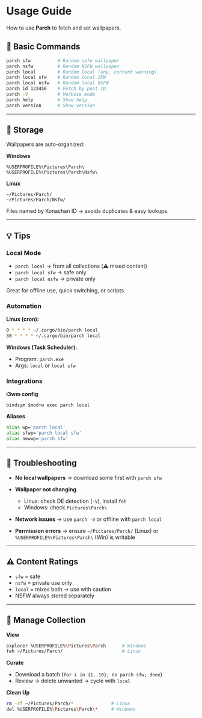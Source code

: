 # Usage Guide

How to use **Parch** to fetch and set wallpapers.

## 📖 Basic Commands

```bash
parch sfw          # Random safe wallpaper
parch nsfw         # Random NSFW wallpaper
parch local        # Random local (any, content warning)
parch local sfw    # Random local SFW
parch local nsfw   # Random local NSFW
parch id 123456    # Fetch by post ID
parch -V           # Verbose mode
parch help         # Show help
parch version      # Show version
```

---

## 📁 Storage

Wallpapers are auto-organized:

**Windows**

```
%USERPROFILE%\Pictures\Parch\
%USERPROFILE%\Pictures\Parch\Nsfw\
```

**Linux**

```
~/Pictures/Parch/
~/Pictures/Parch/Nsfw/
```

Files named by Konachan ID → avoids duplicates & easy lookups.

---

## 💡 Tips

### Local Mode

* `parch local` → from all collections (⚠️ mixed content)
* `parch local sfw` → safe only
* `parch local nsfw` → private only

Great for offline use, quick switching, or scripts.

### Automation

**Linux (cron):**

```bash
0 * * * * ~/.cargo/bin/parch local
30 * * * * ~/.cargo/bin/parch local
```

**Windows (Task Scheduler):**

* Program: `parch.exe`
* Args: `local` or `local sfw`

### Integrations

**i3wm config**

```
bindsym $mod+w exec parch local
```

**Aliases**

```bash
alias wp='parch local'
alias sfwp='parch local sfw'
alias newwp='parch sfw'
```

---

## 🐛 Troubleshooting

* **No local wallpapers** → download some first with `parch sfw`
* **Wallpaper not changing**

  * Linux: check DE detection (`-V`), install `feh`
  * Windows: check `Pictures\Parch\`
* **Network issues** → use `parch -V` or offline with `parch local`
* **Permission errors** → ensure `~/Pictures/Parch/` (Linux) or `%USERPROFILE%\Pictures\Parch\` (Win) is writable

---

## ⚠️ Content Ratings

* `sfw` = safe
* `nsfw` = private use only
* `local` = mixes both → use with caution
* NSFW always stored separately

---

## 🔄 Manage Collection

**View**

```bash
explorer %USERPROFILE%\Pictures\Parch      # Windows
feh ~/Pictures/Parch/                      # Linux
```

**Curate**

* Download a batch (`for i in {1..10}; do parch sfw; done`)
* Review → delete unwanted → cycle with `local`

**Clean Up**

```bash
rm -rf ~/Pictures/Parch/*              # Linux
del %USERPROFILE%\Pictures\Parch\*     # Windows
```
